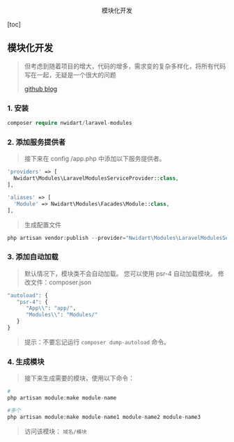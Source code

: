 <center>模块化开发</center>



[toc]





## 模块化开发

> 但考虑到随着项目的增大，代码的增多，需求变的复杂多样化，将所有代码写在一起，无疑是一个很大的问题
>
> [github ](https://github.com/nWidart/laravel-modules) [blog](https://learnku.com/articles/6153/laravel-modular-development)





### 1. 安装

```php
composer require nwidart/laravel-modules
```





### 2. 添加服务提供者

> 接下来在 config /app.php 中添加以下服务提供者。

```php
'providers' => [
  Nwidart\Modules\LaravelModulesServiceProvider::class,
],
```

```php
'aliases' => [
  'Module' => Nwidart\Modules\Facades\Module::class,
],
```

> 生成配置文件

```php
php artisan vendor:publish --provider="Nwidart\Modules\LaravelModulesServiceProvider"
```





### 3. 添加自动加载

> 默认情况下，模块类不会自动加载。 您可以使用 psr-4 自动加载模块。
> 修改文件：composer.json

```php
"autoload": {
   "psr-4": {
      "App\\": "app/",
      "Modules\\": "Modules/"
   }
}
```

> 提示：不要忘记运行 `composer dump-autoload` 命令。







### 4. 生成模块

> 接下来生成需要的模块，使用以下命令：

```php
#
php artisan module:make module-name

#多个
php artisan module:make module-name1 module-name2 module-name3
```

> 访问该模块： `域名/模块`